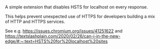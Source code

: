 A simple extension that disables HSTS for localhost on every response.

This helps prevent unexpected use of HTTPS for developers building a
mix of HTTP and HTTPS services.

See e.g. https://issues.chromium.org/issues/41251622 and
https://textslashplain.com/2020/02/26/can-i-in-the-new-edge/#:~:text=HSTS%20for%20localhost%20sites

